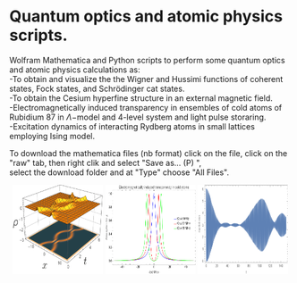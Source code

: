 # Quantum optics and atomic physics scripts.   
 Wolfram Mathematica and Python scripts to perform some quantum optics and atomic physics calculations as:  
-To obtain and visualize the the Wigner and Hussimi functions of coherent states, Fock states, and Schrödinger cat states.    
-To obtain the Cesium hyperfine structure in an external magnetic field.  
-Electromagnetically induced transparency in ensembles of cold atoms of Rubidium 87 in $\Lambda-$model and 4-level system and light pulse storaring.  
-Excitation dynamics of interacting Rydberg atoms in small lattices employing Ising model.  
  
To download the mathematica files (nb format) click on the file, click on the "raw" tab, then right clik and select "Save as... (P) ",  
select the download folder and at "Type" choose "All Files".  

<div class="row">
  <div class="column" align="center">
    <img src="https://raw.githubusercontent.com/cmuro27/Quantum-optics-and-atomic-physics/main/some_images/densievolv2-1.png" height="160" style="width:32%">
    <img src="https://raw.githubusercontent.com/cmuro27/Quantum-optics-and-atomic-physics/main/some_images/eit_three_level.png" height="160" style="width:32%">
    <img src="https://raw.githubusercontent.com/cmuro27/Quantum-optics-and-atomic-physics/main/some_images/dynamics_ising.png" height="160" style="width:32%">
  </div>
</div> 
